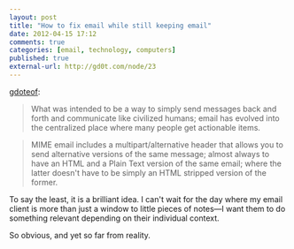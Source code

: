 ```yaml
---
layout: post
title: "How to fix email while still keeping email"
date: 2012-04-15 17:12
comments: true
categories: [email, technology, computers]
published: true
external-url: http://gd0t.com/node/23
---
```


[gdoteof][1]:

> What was intended to be a way to simply send messages back and forth and communicate like civilized humans; email has evolved into the centralized place where many people get actionable items.

> MIME email includes a multipart/alternative header that allows you to send alternative versions of the same message; almost always to have an HTML and a Plain Text version of the same email; where the latter doesn't have to be simply an HTML stripped version of the former.

To say the least, it is a brilliant idea. I can't wait for the day where my email client is more than just a window to little pieces of notes—I want them to do something relevant depending on their individual context.

So obvious, and yet so far from reality.

[1]: http://gd0t.com/node/23
